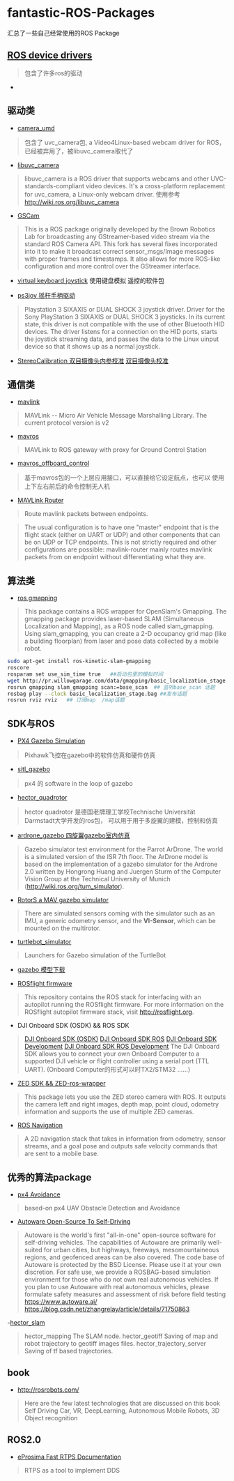 # fantastic-ROS-Packages
汇总了一些自己经常使用的ROS Package

## [ROS device drivers](https://github.com/ros-drivers)
>包含了许多ros的驱动

- []()

## 驱动类

- [camera_umd](https://github.com/ros-drivers/camera_umd)
>包含了 uvc_camera包, a Video4Linux-based webcam driver for ROS，已经被弃用了，被libuvc_camera取代了
- [libuvc_camera](https://github.com/ros-drivers/libuvc_ros)
>libuvc_camera is a ROS driver that supports webcams and other UVC-standards-compliant video devices. It's a cross-platform replacement for uvc_camera, a Linux-only webcam driver. 使用参考 http://wiki.ros.org/libuvc_camera


- [GSCam](https://github.com/ros-drivers/gscam)
>This is a ROS package originally developed by the Brown Robotics Lab for broadcasting any GStreamer-based video stream via the standard ROS Camera API. This fork has several fixes incorporated into it to make it broadcast correct sensor_msgs/Image messages with proper frames and timestamps. It also allows for more ROS-like configuration and more control over the GStreamer interface.



- [virtual keyboard joystick](https://github.com/ethz-asl/rotors_simulator/wiki/Setup-virtual-keyboard-joystick)
使用键盘模拟 遥控的软件包


- [ps3joy 摇杆手柄驱动](http://wiki.ros.org/ps3joy)
>Playstation 3 SIXAXIS or DUAL SHOCK 3 joystick driver. Driver for the Sony PlayStation 3 SIXAXIS or DUAL SHOCK 3 joysticks. In its current state, this driver is not compatible with the use of other Bluetooth HID devices. The driver listens for a connection on the HID ports, starts the joystick streaming data, and passes the data to the Linux uinput device so that it shows up as a normal joystick.


- [StereoCalibration  双目摄像头内参校准](http://wiki.ros.org/camera_calibration)
[双目摄像头校准](http://wiki.ros.org/action/fullsearch/camera_calibration/Tutorials/StereoCalibration?action=fullsearch&context=180&value=linkto%3A%22camera_calibration%2FTutorials%2FStereoCalibration%22)

## 通信类

- [mavlink](https://github.com/mavlink/mavlink)
>MAVLink -- Micro Air Vehicle Message Marshalling Library. The current protocol version is v2


- [mavros](https://github.com/mavlink/mavros)
>MAVLink to ROS gateway with proxy for Ground Control Station



- [mavros_offboard_control](https://github.com/raaslab/mavros_offboard_control)
>基于mavros包的一个上层应用接口，可以直接给它设定航点，也可以 使用上下左右前后的命令控制无人机

- [MAVLink Router](https://github.com/intel/mavlink-router)
>Route mavlink packets between endpoints. 

>The usual configuration is to have one "master" endpoint that is the flight stack (either on UART or UDP) and other components that can be on UDP or TCP endpoints. This is not strictly required and other configurations are possible: mavlink-router mainly routes mavlink packets from on endpoint without differentiating what they are.




## 算法类

- [ros gmapping](https://github.com/ros-perception/slam_gmapping)
>This package contains a ROS wrapper for OpenSlam's Gmapping. The gmapping package provides laser-based SLAM (Simultaneous Localization and Mapping), as a ROS node called slam_gmapping. Using slam_gmapping, you can create a 2-D occupancy grid map (like a building floorplan) from laser and pose data collected by a mobile robot.

```bash
sudo apt-get install ros-kinetic-slam-gmapping
roscore
rosparam set use_sim_time true   ##启动包里的模拟时间
wget http://pr.willowgarage.com/data/gmapping/basic_localization_stage.bag ##测试的激光雷达数据集
rosrun gmapping slam_gmapping scan:=base_scan  ## 监听base_scan 话题
rosbag play --clock basic_localization_stage.bag ##发布话题
rosrun rviz rviz   ## 订阅map  /map话题

```


## SDK与ROS

- [PX4 Gazebo Simulation](http://dev.px4.io/en/simulation/gazebo.html)
>Pixhawk飞控在gazebo中的软件仿真和硬件仿真


- [sitl_gazebo](https://github.com/PX4/sitl_gazebo)
> px4 的 software in the loop of gazebo

- [hector_quadrotor](https://github.com/tu-darmstadt-ros-pkg/hector_quadrotor)
>hector quadrotor 是德国老牌理工学校Technische Universität Darmstadt大学开发的ros包， 可以用于用于多旋翼的建模，控制和仿真

- [ardrone_gazebo 四旋翼gazebo室内仿真](https://github.com/vislab-tecnico-lisboa/ardrone_gazebo)
>Gazebo simulator test environment for the Parrot ArDrone. The world is a simulated version of the ISR 7th floor. The ArDrone model is based on the implementation of a gazebo simulator for the Ardrone 2.0 written by Hongrong Huang and Juergen Sturm of the Computer Vision Group at the Technical University of Munich (http://wiki.ros.org/tum_simulator).


- [RotorS a MAV gazebo simulator ](https://github.com/ethz-asl/rotors_simulator)
>There are simulated sensors coming with the simulator such as an IMU, a generic odometry sensor, and the **VI-Sensor**, which can be mounted on the multirotor.

- [turtlebot_simulator](https://github.com/turtlebot/turtlebot_simulator)
>Launchers for Gazebo simulation of the TurtleBot

- [gazebo 模型下载](https://bitbucket.org/osrf/gazebo_models/src/9533d55593096e7ebdfb539e99d2bf9cb1bff347?at=default)


- [ ROSflight firmware](https://github.com/rosflight/rosflight)
>This repository contains the ROS stack for interfacing with an autopilot running the ROSflight firmware. For more information on the ROSflight autopilot firmware stack, visit http://rosflight.org.



- DJI Onboard SDK (OSDK) && ROS SDK

>[DJI Onboard SDK (OSDK)](https://github.com/dji-sdk/Onboard-SDK)
>[DJI Onboard SDK ROS](https://github.com/dji-sdk/Onboard-SDK-ROS)
[DJI Onboard SDK Development](https://developer.dji.com/onboard-sdk/documentation/sample-doc/sample-setup.html#ros-oes)
>[DJI Onboard SDK ROS Development](https://developer.dji.com/onboard-sdk/documentation/github-platform-docs/ROS/README.html)
>The DJI Onboard SDK allows you to connect your own Onboard Computer to a supported DJI vehicle or flight controller using a serial port (TTL UART). (Onboard Computer的形式可以时TX2/STM32 ……)

- [ZED SDK && ZED-ros-wrapper](https://github.com/stereolabs/zed-ros-wrapper)
>This package lets you use the ZED stereo camera with ROS. It outputs the camera left and right images, depth map, point cloud, odometry information and supports the use of multiple ZED cameras.


- [ROS Navigation ](https://github.com/ros-planning/navigation)
> A 2D navigation stack that takes in information from odometry, sensor streams, and a goal pose and outputs safe velocity commands that are sent to a mobile base.

## 优秀的算法package

- [px4 Avoidance  ](https://github.com/PX4/avoidance)
>based-on px4 UAV Obstacle Detection and Avoidance


- [Autoware Open-Source To Self-Driving](https://github.com/CPFL/Autoware)
>Autoware is the world's first "all-in-one" open-source software for self-driving vehicles. The capabilities of Autoware are primarily well-suited for urban cities, but highways, freeways, mesomountaineous regions, and geofenced areas can be also covered. The code base of Autoware is protected by the BSD License. Please use it at your own discretion. For safe use, we provide a ROSBAG-based simulation environment for those who do not own real autonomous vehicles. If you plan to use Autoware with real autonomous vehicles, please formulate safety measures and assessment of risk before field testing
> https://www.autoware.ai/
> https://blog.csdn.net/zhangrelay/article/details/71750863



-[hector_slam ](http://wiki.ros.org/hector_slam)
>hector_mapping The SLAM node.
>hector_geotiff Saving of map and robot trajectory to geotiff images files.
>hector_trajectory_server Saving of tf based trajectories.



## book

- http://rosrobots.com/
> Here are the few latest technologies that are discussed on this book
> Self Driving Car, VR, DeepLearning, Autonomous Mobile Robots, 3D Object recognition 

## ROS2.0

- [eProsima Fast RTPS Documentation](https://eprosima-fast-rtps.readthedocs.io/en/latest/)
>RTPS as a tool to implement DDS 
